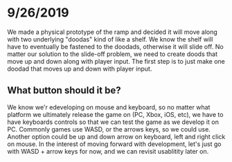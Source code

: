 # 9/26/2019
We made a physical prototype of the ramp and decided it will move along with two underlying "doodas" kind of like a shelf.
We know the shelf will have to eventually be fastened to the doodads, otherwise it will slide off.
No matter our solution to the slide-off problem, we need to create doods that move up and down along with player input.
The first step is to just make one doodad that moves up and down with player input.
## What button should it be?
We know we'r edeveloping on mouse and keyboard, so no matter what platform we ultimately release the game on (PC, Xbox, iOS, etc), we have to have keyboards controls so that we can test the game as we develop it on PC.
Commonly games use WASD, or the arrows keys, so we could use.
Another option could be up and down arrow on keyboard, left and right click on mouse.
In the interest of moving forward with development, let's just go with WASD + arrow keys for now, and we can revisit usablitity later on.
